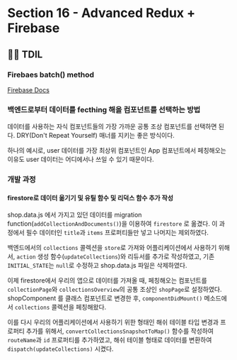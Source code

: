 # Section 16 - Advanced Redux + Firebase

## :raising_hand_man: TDIL

### Firebaes batch() method

[Firebase Docs](https://firebase.google.com/docs/firestore/manage-data/transactions)

### 백엔드로부터 데이터를 fecthing 해올 컴포넌트를 선택하는 방법

데이터를 사용하는 자식 컴포넌트들의 가장 가까운 공통 조상 컴포넌트를 선택하면 된다. DRY(Don't Repeat Yourself) 매너를 지키는 좋은 방식이다.

하나의 예시로, user 데이터를 가장 최상위 컴포넌트인 App 컴포넌트에서 페칭해오는 이유도 user 데이터는 어디에서나 쓰일 수 있기 때문이다.

### 개발 과정

#### firestore로 데이터 옮기기 및 유틸 함수 및 리덕스 함수 추가 작성

shop.data.js 에서 가지고 있던 데이터를 migration function(`addCollectionAndDocuments()`)을 이용하여 `firestore` 로 옮겼다. 이 과정에서 필수 데이터인 `title`과 `items` 프로퍼티들만 넣고 나머지는 제외하였다.

백엔드에서의 `collections` 콜렉션을 `store`로 가져와 어플리케이션에서 사용하기 위해서, `action` 생성 함수(`updateCollections`)와 리듀서를 추가로 작성하였고, 기존 `INITIAL_STATE`는 `null`로 수정하고 shop.data.js 파일은 삭제하였다.

이제 firestore에서 우리의 앱으로 데이터를 가져올 때, 페칭해오는 컴포넌트를 `collectionPage`와 `collectionsOverview`의 공통 조상인 `shopPage`로 설정하였다. shopComponent 를 클래스 컴포넌트로 변경한 후, `componentDidMount()` 메소드에서 `collections` 콜렉션을 페칭해왔다.

이를 다시 우리의 어플리케이션에서 사용하기 위한 형태인 해쉬 테이블 타입 변경과 프로퍼티 추가를 위해서, `convertCollectionsSnapshotToMap()` 함수를 작성하여 `routeName`과 `id` 프로퍼티를 추가하였고, 해쉬 테이블 형태로 데이터를 변환하여 `dispatch(updateCollections)` 시켰다.
